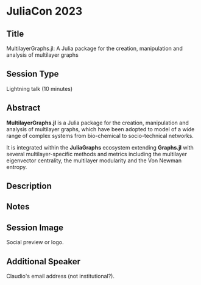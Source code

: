 # JuliaCon 2023

## Title 

MultilayerGraphs.jl: A Julia package for the creation, manipulation and analysis of multilayer graphs

## Session Type 

Lightning talk (10 minutes) 

## Abstract 

**MultilayerGraphs.jl** is a Julia package for the creation, manipulation and analysis of multilayer graphs, which have been adopted to model of a wide range of complex systems from bio-chemical to socio-technical networks.

It is integrated within the **JuliaGraphs** ecosystem extending **Graphs.jl** with several multilayer-specific methods and metrics including the multilayer eigenvector centrality, the multilayer modularity and the Von Newman entropy. 

## Description 

## Notes 

## Session Image

Social preview or logo. 

## Additional Speaker 

Claudio's email address (not institutional?). 

